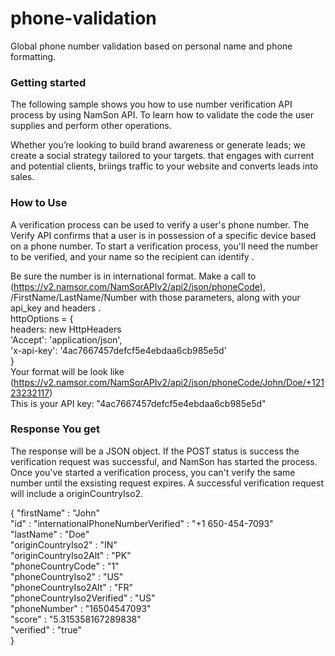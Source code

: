 
# phone-validation
Global phone number validation based on personal name and phone formatting.


<h3>Getting started</h3>
The following sample shows you how to use number verification API process by using NamSon API. To learn how to validate the code the user supplies and perform other operations.

Whether you’re looking to build brand awareness or generate leads; we create a social strategy tailored to your targets. that engages with current and potential clients, briings traffic to your website and converts leads into sales.


<h3>How to Use</h3>
A verification process can be used to verify a user's phone number. The Verify API confirms that a user is in possession of a specific device based on a phone number. To start a verification process, you'll need the number to be verified, and your name so the recipient can identify .

Be sure the number is in international format. Make a call to (https://v2.namsor.com/NamSorAPIv2/api2/json/phoneCode), /FirstName/LastName/Number with those parameters, along with your api_key and headers .
<br>
httpOptions = {<br>
headers: new HttpHeaders <br>
'Accept': 'application/json',<br>
'x-api-key': '4ac7667457defcf5e4ebdaa6cb985e5d'<br>
}
<br>
Your format will be look like (https://v2.namsor.com/NamSorAPIv2/api2/json/phoneCode/John/Doe/+12123232117)<br>
This is your API key: "4ac7667457defcf5e4ebdaa6cb985e5d"

<h3>Response You get</h1>

The response will be a JSON object. If the POST status is success the verification request was successful, and NamSon has started the process. Once you've started a verification process, you can't verify the same number until the exsisting request expires. A successful verification request will include a originCountryIso2.<br>


{
                            "firstName"	: "John" <br>
                            "id"	                              :
                            "internationalPhoneNumberVerified"	:   "+1 650-454-7093"<br>
                            "lastName"	                        :   "Doe"<br>
                            "originCountryIso2"	                :   "IN"<br>
                            "originCountryIso2Alt"	            :   "PK"<br>
                            "phoneCountryCode"	                :   "1"<br>
                            "phoneCountryIso2"	                :   "US"<br>
                            "phoneCountryIso2Alt"	            :   "FR"<br>
                            "phoneCountryIso2Verified"	        :   "US"<br>
                            "phoneNumber"                       :	"16504547093"<br>
                            "score"	                            :   "5.315358167289838"<br>
                            "verified"	                        :   "true"<br>
    }               

